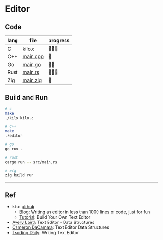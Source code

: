 # Editor

## Code

| lang | file | progress |
|---|---|---|
| C | [kilo.c](c/kilo.c) | 🌊🌊🚣 |
| C++ | [main.cpp](cpp/main.cpp) | 🚣 |
| Go | [main.go](go/main.go) | 🌊🚣 |
| Rust | [main.rs](rust/src/main.rs) | 🌊🌊🚣 |
| Zig | [main.zig](zig/src/main.zig) | 🚣 |

## Build and Run

```bash
# c
make
./kilo kilo.c

# c++
make
./editor

# go
go run .

# rust
cargo run -- src/main.rs

# zig
zig build run
```

---

## Ref

- kilo: [github](https://github.com/antirez/kilo)
  - [Blog](http://antirez.com/news/108): Writing an editor in less than 1000 lines of code, just for fun
  - [Tutorial](https://viewsourcecode.org/snaptoken/kilo/): Build Your Own Text Editor
- [Avery Laird](https://www.averylaird.com/programming/the%20text%20editor/2017/09/30/the-piece-table): Text Editor - Data Structures
- [Cameron DaCamara](https://cdacamar.github.io/data%20structures/algorithms/benchmarking/text%20editors/c++/editor-data-structures/): Text Editor Data Structures
- [Tsoding Daily](https://youtu.be/2UY_Am-Q-oI): Writing Text Editor

